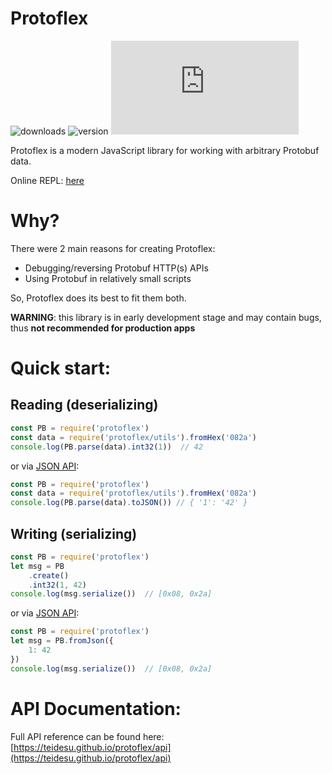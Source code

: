 # Protoflex
![downloads](https://img.shields.io/npm/dm/protoflex) 
![version](https://img.shields.io/npm/v/protoflex) 
![.min.js file size](https://img.shields.io/github/size/teidesu/protoflex/dist/protoflex.min.js)

Protoflex is a modern JavaScript library for working with arbitrary Protobuf data.

Online REPL: [here](https://teidesu.github.io/protoflex/repl)

# Why?
There were 2 main reasons for creating Protoflex:
 - Debugging/reversing Protobuf HTTP(s) APIs
 - Using Protobuf in relatively small scripts

So, Protoflex does its best to fit them both. 

**WARNING**: this library is in early development stage and may contain 
bugs, thus **not recommended for production apps**

# Quick start:
## Reading (deserializing)
```javascript
const PB = require('protoflex')
const data = require('protoflex/utils').fromHex('082a')
console.log(PB.parse(data).int32(1))  // 42
```
or via [JSON API](#json-api):
```javascript
const PB = require('protoflex')
const data = require('protoflex/utils').fromHex('082a')
console.log(PB.parse(data).toJSON()) // { '1': '42' }
```
## Writing (serializing)
```javascript
const PB = require('protoflex')
let msg = PB
    .create()
    .int32(1, 42)
console.log(msg.serialize())  // [0x08, 0x2a]
```
or via [JSON API](#json-api):
```javascript
const PB = require('protoflex')
let msg = PB.fromJson({
    1: 42
})
console.log(msg.serialize())  // [0x08, 0x2a]
```

# API Documentation:
Full API reference can be found here: 
[https://teidesu.github.io/protoflex/api](https://teidesu.github.io/protoflex/api)
